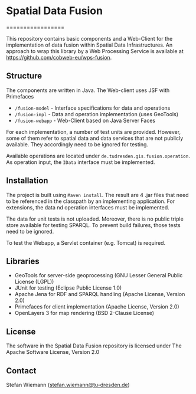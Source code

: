 # Spatial Data Fusion
=================

This repository contains basic components and a Web-Client for the implementation of data fusion within Spatial Data Infrastructures. An approach to wrap this library by a Web Processing Service is available at https://github.com/cobweb-eu/wps-fusion.

## Structure

The components are written in Java. The Web-client uses JSF with Primefaces

* ``/fusion-model`` - Interface specifications for data and operations
* ``/fusion-impl`` - Data and operation implementation (uses GeoTools)
* ``/fusion-webapp`` - Web-Client based on Java Server Faces

For each implementation, a number of test units are provided. However, some of them refer to spatial data and data services that are not publicly available. They accordingly need to be ignored for testing.

Available operations are located under ``de.tudresden.gis.fusion.operation``. As operation input, the ``IData`` interface must be implemented.

## Installation

The project is built using ``Maven install``. The result are 4 .jar files that need to be referenced in the classpath by an implementing application. For extensions, the data nd operation interfaces must be implemented.

The data for unit tests is not uploaded. Moreover, there is no public triple store available for testing SPARQL. To prevent build failures, those tests need to be ignored.

To test the Webapp, a Servlet container (e.g. Tomcat) is required. 

## Libraries

* GeoTools for server-side geoprocessing (GNU Lesser General Public License (LGPL))
* JUnit for testing (Eclipse Public License 1.0)
* Apache Jena for RDF and SPARQL handling (Apache License, Version 2.0)
* Primefaces for client implementation (Apache License, Version 2.0)
* OpenLayers 3 for map rendering (BSD 2-Clause License)

## License

The software in the Spatial Data Fusion repository is licensed under The Apache Software License, Version 2.0

## Contact

Stefan Wiemann (stefan.wiemann@tu-dresden.de)